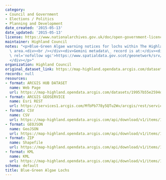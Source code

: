 ```yaml
---
category:
- Council and Government
- Elections / Politics
- Planning and Development
date_created: '2015-05-13'
date_updated: '2015-05-13'
license: https://www.nationalarchives.gov.uk/doc/open-government-licence/version/3/
maintainer: Highland Council
notes: "<p>Blue-Green Algae warning notices for lochs within The Highland Council\
  \ area.<div><br /></div><div>Gemini metadata\_ record is at:</div><div><a href='https://www.spatialdata.gov.scot/geonetwork/srv/eng/catalog.search#/metadata/{f3fd69dd-0e9d-4742-a1d1-69507deefd15}'\
  \ rel='nofollow ugc'>https://www.spatialdata.gov.scot/geonetwork/srv/eng/catalog.search#/metadata/{f3fd69dd-0e9d-4742-a1d1-69507deefd15}</a>\_\
  </div></p>"
organization: Highland Council
original_dataset_link: https://map-highland.opendata.arcgis.com/datasets/19957b55e2594d6a8e17662af358cfc4_0
records: null
resources:
- format: ARCGIS HUB DATASET
  name: Web Page
  url: https://map-highland.opendata.arcgis.com/datasets/19957b55e2594d6a8e17662af358cfc4_0
- format: ARCGIS GEOSERVICE
  name: Esri REST
  url: https://services1.arcgis.com/MfbPb778y5QTu2Wv/arcgis/rest/services/Blue_Green_Algae_Lochs/FeatureServer/0
- format: CSV
  name: CSV
  url: https://map-highland.opendata.arcgis.com/api/download/v1/items/19957b55e2594d6a8e17662af358cfc4/csv?layers=0
- format: GEOJSON
  name: GeoJSON
  url: https://map-highland.opendata.arcgis.com/api/download/v1/items/19957b55e2594d6a8e17662af358cfc4/geojson?layers=0
- format: ZIP
  name: Shapefile
  url: https://map-highland.opendata.arcgis.com/api/download/v1/items/19957b55e2594d6a8e17662af358cfc4/shapefile?layers=0
- format: KML
  name: KML
  url: https://map-highland.opendata.arcgis.com/api/download/v1/items/19957b55e2594d6a8e17662af358cfc4/kml?layers=0
schema: default
title: Blue-Green Algae Lochs
---
```

